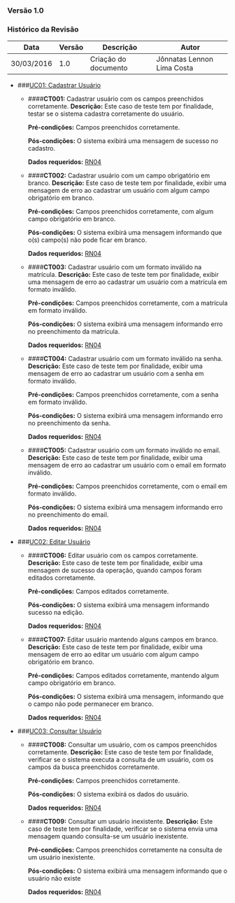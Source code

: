 ### **Versão 1.0**

### Histórico da Revisão
Data|Versão|Descrição|Autor
-----|------|---------|-------
30/03/2016|1.0|Criação do documento| Jônnatas Lennon Lima Costa

* ###[UC01: Cadastrar Usuário](UC01---Criar-Usuario)

  * ####**CT001:** Cadastrar usuário com os campos preenchidos corretamente.
    **Descrição:** Este caso de teste tem por finalidade, testar se o sistema cadastra corretamente do usuário.

    **Pré-condições:** Campos preenchidos corretamente.

    **Pós-condições:** O sistema exibirá uma mensagem de sucesso no cadastro.

    **Dados requeridos:** [RN04](https://github.com/vitornere/partiuformar/wiki/Regras-de-Neg%C3%B3cio#2------------------defini%C3%A7%C3%B5es)

  * ####**CT002:** Cadastrar usuário com um campo obrigatório em branco.
    **Descrição:** Este caso de teste tem por finalidade, exibir uma mensagem de erro ao cadastrar um usuário com algum campo obrigatório em branco.

    **Pré-condições:** Campos preenchidos corretamente, com algum campo obrigatório em branco.

    **Pós-condições:** O sistema exibirá uma mensagem informando que o(s) campo(s) não pode ficar em branco.

    **Dados requeridos:** [RN04](https://github.com/vitornere/partiuformar/wiki/Regras-de-Neg%C3%B3cio#2------------------defini%C3%A7%C3%B5es)

  * ####**CT003:** Cadastrar usuário com um formato inválido na matrícula.
    **Descrição:** Este caso de teste tem por finalidade, exibir uma mensagem de erro ao cadastrar um usuário com a matrícula em formato inválido.

    **Pré-condições:** Campos preenchidos corretamente, com a matrícula em formato inválido.

    **Pós-condições:** O sistema exibirá uma mensagem informando erro no preenchimento da matrícula.

    **Dados requeridos:** [RN04](https://github.com/vitornere/partiuformar/wiki/Regras-de-Neg%C3%B3cio#2------------------defini%C3%A7%C3%B5es)

  * ####**CT004:** Cadastrar usuário com um formato inválido na senha.
    **Descrição:** Este caso de teste tem por finalidade, exibir uma mensagem de erro ao cadastrar um usuário com a senha em formato inválido.

    **Pré-condições:** Campos preenchidos corretamente, com a senha em formato inválido.

    **Pós-condições:** O sistema exibirá uma mensagem informando erro no preenchimento da senha.

    **Dados requeridos:** [RN04](https://github.com/vitornere/partiuformar/wiki/Regras-de-Neg%C3%B3cio#2------------------defini%C3%A7%C3%B5es)


  * ####**CT005:** Cadastrar usuário com um formato inválido no email.
    **Descrição:** Este caso de teste tem por finalidade, exibir uma mensagem de erro ao cadastrar um usuário com o email em formato inválido.

    **Pré-condições:** Campos preenchidos corretamente, com o email em formato inválido.

    **Pós-condições:** O sistema exibirá uma mensagem informando erro no preenchimento do email.

    **Dados requeridos:** [RN04](https://github.com/vitornere/partiuformar/wiki/Regras-de-Neg%C3%B3cio#2------------------defini%C3%A7%C3%B5es)

* ###[UC02: Editar Usuário](https://github.com/vitornere/partiuformar/wiki/Especifica%C3%A7%C3%A3o-do-Caso-de-Uso-UC02---Editar-Usu%C3%A1rio#uc02---editar-usu%C3%A1rio)

  * ####**CT006:**  Editar usuário com os campos corretamente.
    **Descrição:** Este caso de teste tem por finalidade, exibir uma mensagem de sucesso da operação, quando campos foram editados corretamente.

    **Pré-condições:** Campos editados corretamente.

    **Pós-condições:** O sistema exibirá uma mensagem informando sucesso na edição.

    **Dados requeridos:** [RN04](https://github.com/vitornere/partiuformar/wiki/Regras-de-Neg%C3%B3cio#2------------------defini%C3%A7%C3%B5es)

  * ####**CT007:**  Editar usuário mantendo alguns campos em branco.
    **Descrição:** Este caso de teste tem por finalidade, exibir uma mensagem de erro ao editar um usuário com algum campo obrigatório em branco.

    **Pré-condições:** Campos editados corretamente, mantendo algum campo obrigatório em branco.

    **Pós-condições:** O sistema exibirá uma mensagem, informando que o campo não pode permanecer em branco.

    **Dados requeridos:** [RN04](https://github.com/vitornere/partiuformar/wiki/Regras-de-Neg%C3%B3cio#2------------------defini%C3%A7%C3%B5es)


* ###[UC03: Consultar Usuário](https://github.com/vitornere/partiuformar/wiki/Especifica%C3%A7%C3%A3o-do-Caso-de-Uso-UC03---Consultar-Usu%C3%A1rio#uc03---consultar-usu%C3%A1rio)

  * ####**CT008:**  Consultar um usuário, com os campos preenchidos corretamente.
    **Descrição:** Este caso de teste tem por finalidade, verificar se o sistema executa a consulta de um usuário, com os campos da busca preenchidos corretamente. 

    **Pré-condições:** Campos preenchidos corretamente.

    **Pós-condições:** O sistema exibirá os dados do usuário.

    **Dados requeridos:** [RN04](https://github.com/vitornere/partiuformar/wiki/Regras-de-Neg%C3%B3cio#2------------------defini%C3%A7%C3%B5es)

  * ####**CT009:**  Consultar um usuário inexistente.
    **Descrição:** Este caso de teste tem por finalidade, verificar se o sistema envia uma mensagem quando consulta-se um usuário inexistente. 

    **Pré-condições:** Campos preenchidos corretamente na consulta de um usuário inexistente.

    **Pós-condições:** O sistema exibirá uma mensagem informando que o usuário não existe

    **Dados requeridos:** [RN04](https://github.com/vitornere/partiuformar/wiki/Regras-de-Neg%C3%B3cio#2------------------defini%C3%A7%C3%B5es)
